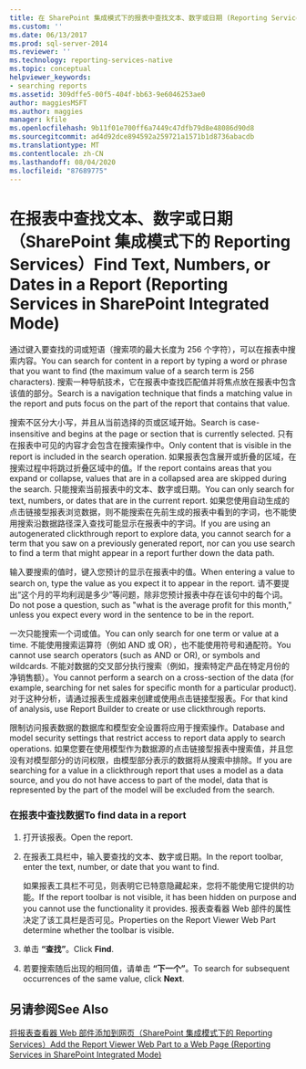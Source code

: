 ```yaml
---
title: 在 SharePoint 集成模式下的报表中查找文本、数字或日期 (Reporting Services) |Microsoft Docs
ms.custom: ''
ms.date: 06/13/2017
ms.prod: sql-server-2014
ms.reviewer: ''
ms.technology: reporting-services-native
ms.topic: conceptual
helpviewer_keywords:
- searching reports
ms.assetid: 309dffe5-00f5-404f-bb63-9e6046253ae0
author: maggiesMSFT
ms.author: maggies
manager: kfile
ms.openlocfilehash: 9b11f01e700ff6a7449c47dfb79d8e48086d90d8
ms.sourcegitcommit: ad4d92dce894592a259721a1571b1d8736abacdb
ms.translationtype: MT
ms.contentlocale: zh-CN
ms.lasthandoff: 08/04/2020
ms.locfileid: "87689775"
---
```

# <a name="find-text-numbers-or-dates-in-a-report-reporting-services-in-sharepoint-integrated-mode"></a><span data-ttu-id="0e9f9-102">在报表中查找文本、数字或日期（SharePoint 集成模式下的 Reporting Services）</span><span class="sxs-lookup"><span data-stu-id="0e9f9-102">Find Text, Numbers, or Dates in a Report (Reporting Services in SharePoint Integrated Mode)</span></span>
  <span data-ttu-id="0e9f9-103">通过键入要查找的词或短语（搜索项的最大长度为 256 个字符），可以在报表中搜索内容。</span><span class="sxs-lookup"><span data-stu-id="0e9f9-103">You can search for content in a report by typing a word or phrase that you want to find (the maximum value of a search term is 256 characters).</span></span> <span data-ttu-id="0e9f9-104">搜索一种导航技术，它在报表中查找匹配值并将焦点放在报表中包含该值的部分。</span><span class="sxs-lookup"><span data-stu-id="0e9f9-104">Search is a navigation technique that finds a matching value in the report and puts focus on the part of the report that contains that value.</span></span>  
  
 <span data-ttu-id="0e9f9-105">搜索不区分大小写，并且从当前选择的页或区域开始。</span><span class="sxs-lookup"><span data-stu-id="0e9f9-105">Search is case-insensitive and begins at the page or section that is currently selected.</span></span> <span data-ttu-id="0e9f9-106">只有在报表中可见的内容才会包含在搜索操作中。</span><span class="sxs-lookup"><span data-stu-id="0e9f9-106">Only content that is visible in the report is included in the search operation.</span></span> <span data-ttu-id="0e9f9-107">如果报表包含展开或折叠的区域，在搜索过程中将跳过折叠区域中的值。</span><span class="sxs-lookup"><span data-stu-id="0e9f9-107">If the report contains areas that you expand or collapse, values that are in a collapsed area are skipped during the search.</span></span> <span data-ttu-id="0e9f9-108">只能搜索当前报表中的文本、数字或日期。</span><span class="sxs-lookup"><span data-stu-id="0e9f9-108">You can only search for text, numbers, or dates that are in the current report.</span></span> <span data-ttu-id="0e9f9-109">如果您使用自动生成的点击链接型报表浏览数据，则不能搜索在先前生成的报表中看到的字词，也不能使用搜索沿数据路径深入查找可能显示在报表中的字词。</span><span class="sxs-lookup"><span data-stu-id="0e9f9-109">If you are using an autogenerated clickthrough report to explore data, you cannot search for a term that you saw on a previously generated report, nor can you use search to find a term that might appear in a report further down the data path.</span></span>  
  
 <span data-ttu-id="0e9f9-110">输入要搜索的值时，键入您预计的显示在报表中的值。</span><span class="sxs-lookup"><span data-stu-id="0e9f9-110">When entering a value to search on, type the value as you expect it to appear in the report.</span></span> <span data-ttu-id="0e9f9-111">请不要提出“这个月的平均利润是多少”等问题，除非您预计报表中存在该句中的每个词。</span><span class="sxs-lookup"><span data-stu-id="0e9f9-111">Do not pose a question, such as "what is the average profit for this month," unless you expect every word in the sentence to be in the report.</span></span>  
  
 <span data-ttu-id="0e9f9-112">一次只能搜索一个词或值。</span><span class="sxs-lookup"><span data-stu-id="0e9f9-112">You can only search for one term or value at a time.</span></span> <span data-ttu-id="0e9f9-113">不能使用搜索运算符（例如 AND 或 OR），也不能使用符号和通配符。</span><span class="sxs-lookup"><span data-stu-id="0e9f9-113">You cannot use search operators (such as AND or OR), or symbols and wildcards.</span></span> <span data-ttu-id="0e9f9-114">不能对数据的交叉部分执行搜索（例如，搜索特定产品在特定月份的净销售额）。</span><span class="sxs-lookup"><span data-stu-id="0e9f9-114">You cannot perform a search on a cross-section of the data (for example, searching for net sales for specific month for a particular product).</span></span> <span data-ttu-id="0e9f9-115">对于这种分析，请通过报表生成器来创建或使用点击链接型报表。</span><span class="sxs-lookup"><span data-stu-id="0e9f9-115">For that kind of analysis, use Report Builder to create or use clickthrough reports.</span></span>  
  
 <span data-ttu-id="0e9f9-116">限制访问报表数据的数据库和模型安全设置将应用于搜索操作。</span><span class="sxs-lookup"><span data-stu-id="0e9f9-116">Database and model security settings that restrict access to report data apply to search operations.</span></span> <span data-ttu-id="0e9f9-117">如果您要在使用模型作为数据源的点击链接型报表中搜索值，并且您没有对模型部分的访问权限，由模型部分表示的数据将从搜索中排除。</span><span class="sxs-lookup"><span data-stu-id="0e9f9-117">If you are searching for a value in a clickthrough report that uses a model as a data source, and you do not have access to part of the model, data that is represented by the part of the model will be excluded from the search.</span></span>  
  
### <a name="to-find-data-in-a-report"></a><span data-ttu-id="0e9f9-118">在报表中查找数据</span><span class="sxs-lookup"><span data-stu-id="0e9f9-118">To find data in a report</span></span>  
  
1.  <span data-ttu-id="0e9f9-119">打开该报表。</span><span class="sxs-lookup"><span data-stu-id="0e9f9-119">Open the report.</span></span>  
  
2.  <span data-ttu-id="0e9f9-120">在报表工具栏中，输入要查找的文本、数字或日期。</span><span class="sxs-lookup"><span data-stu-id="0e9f9-120">In the report toolbar, enter the text, number, or date that you want to find.</span></span>  
  
     <span data-ttu-id="0e9f9-121">如果报表工具栏不可见，则表明它已特意隐藏起来，您将不能使用它提供的功能。</span><span class="sxs-lookup"><span data-stu-id="0e9f9-121">If the report toolbar is not visible, it has been hidden on purpose and you cannot use the functionality it provides.</span></span> <span data-ttu-id="0e9f9-122">报表查看器 Web 部件的属性决定了该工具栏是否可见。</span><span class="sxs-lookup"><span data-stu-id="0e9f9-122">Properties on the Report Viewer Web Part determine whether the toolbar is visible.</span></span>  
  
3.  <span data-ttu-id="0e9f9-123">单击 **“查找”**。</span><span class="sxs-lookup"><span data-stu-id="0e9f9-123">Click **Find**.</span></span>  
  
4.  <span data-ttu-id="0e9f9-124">若要搜索随后出现的相同值，请单击 **“下一个”**。</span><span class="sxs-lookup"><span data-stu-id="0e9f9-124">To search for subsequent occurrences of the same value, click **Next**.</span></span>  
  
## <a name="see-also"></a><span data-ttu-id="0e9f9-125">另请参阅</span><span class="sxs-lookup"><span data-stu-id="0e9f9-125">See Also</span></span>  
 [<span data-ttu-id="0e9f9-126">将报表查看器 Web 部件添加到网页（SharePoint 集成模式下的 Reporting Services）</span><span class="sxs-lookup"><span data-stu-id="0e9f9-126">Add the Report Viewer Web Part to a Web Page &#40;Reporting Services in SharePoint Integrated Mode&#41;</span></span>](../report-server-sharepoint/add-reporting-services-content-types-to-a-sharepoint-library.md)  
  
  

